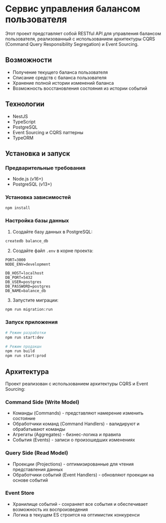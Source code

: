 # Сервис управления балансом пользователя

Этот проект представляет собой RESTful API для управления балансом пользователя, реализованный с использованием архитектуры CQRS (Command Query Responsibility Segregation) и Event Sourcing.

## Возможности

- Получение текущего баланса пользователя
- Списание средств с баланса пользователя
- Хранение полной истории изменений баланса
- Возможность восстановления состояния из истории событий

## Технологии

- NestJS
- TypeScript
- PostgreSQL
- Event Sourcing и CQRS паттерны
- TypeORM

## Установка и запуск

### Предварительные требования

- Node.js (v16+)
- PostgreSQL (v13+)

### Установка зависимостей

```bash
npm install
```

### Настройка базы данных

1. Создайте базу данных в PostgreSQL:

```bash
createdb balance_db
```

2. Создайте файл `.env` в корне проекта:

```
PORT=3000
NODE_ENV=development

DB_HOST=localhost
DB_PORT=5432
DB_USER=postgres
DB_PASSWORD=postgres
DB_NAME=balance_db
```

3. Запустите миграции:

```bash
npm run migration:run
```

### Запуск приложения

```bash
# Режим разработки
npm run start:dev

# Режим продакшн
npm run build
npm run start:prod
```

## Архитектура

Проект реализован с использованием архитектуры CQRS и Event Sourcing:

### Command Side (Write Model)
- Команды (Commands) - представляют намерение изменить состояние
- Обработчики команд (Command Handlers) - валидируют и обрабатывают команды
- Агрегаты (Aggregates) - бизнес-логика и правила
- События (Events) - записи о произошедших изменениях

### Query Side (Read Model)
- Проекции (Projections) - оптимизированные для чтения представления данных
- Обработчики событий (Event Handlers) - обновляют проекции на основе событий

### Event Store
- Хранилище событий - сохраняет все события и обеспечивает возможность их воспроизведения
- Логика в текущем ES строится на оптимистик конкуренси
